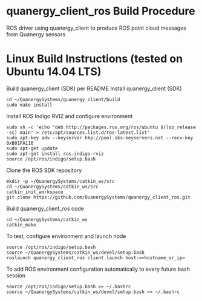 # quanergy_client_ros Build Procedure
ROS driver using quanergy_client to produce ROS point cloud messages from Quanergy sensors

# Linux Build Instructions (tested on Ubuntu 14.04 LTS)

Build quanergy_client (SDK) per README
Install quanergy_client (SDK)

```
cd ~/QuanergySystems/quanergy_client/build
sudo make install
```
Install ROS Indigo RVIZ and configure environment

```
sudo sh -c 'echo "deb http://packages.ros.org/ros/ubuntu $(lsb_release -sc) main" > /etc/apt/sources.list.d/ros-latest.list'
sudo apt-key adv --keyserver hkp://pool.sks-keyservers.net --recv-key 0xB01FA116
sudo apt-get update
sudo apt-get install ros-indigo-rviz
source /opt/ros/indigo/setup.bash
```
Clone the ROS SDK repository

```
mkdir -p ~/QuanergySystems/catkin_ws/src
cd ~/QuanergySystems/catkin_ws/src
catkin_init_workspace
git clone https://github.com/QuanergySystems/quanergy_client_ros.git
```
Build quanergy_client_ros code

```
cd ~/QuanergySystems/catkin_ws
catkin_make
```
To test, configure environment and launch node

```
source /opt/ros/indigo/setup.bash
source ~/QuanergySystems/catkin_ws/devel/setup.bash
roslaunch quanergy_client_ros client.launch host:=<hostname_or_ip>
```
To add ROS environment configuration automatically to every future bash session
```
source /opt/ros/indigo/setup.bash >> ~/.bashrc
source ~/QuanergySystems/catkin_ws/devel/setup.bash >> ~/.bashrc
```